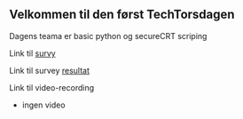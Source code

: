 ## Velkommen til den først TechTorsdagen

Dagens teama er basic python og secureCRT scriping


Link til [survy](https://forms.microsoft.com/Pages/ResponsePage.aspx?id=ZxD1ZWV9qUq5lkzEOg1xERc4OOGptWRFucuxYHXBlyxURFRFS0pMVU04RUFSQlJaMEZRRk9FNzNCQS4u)

Link til survey [resultat](https://forms.microsoft.com/Pages/DesignPage.aspx?fragment=FormId%3DZxD1ZWV9qUq5lkzEOg1xERc4OOGptWRFucuxYHXBlyxURFRFS0pMVU04RUFSQlJaMEZRRk9FNzNCQS4u%26Token%3De4200f39d1f245a99f4196b522851e04)

Link til video-recording
* ingen video